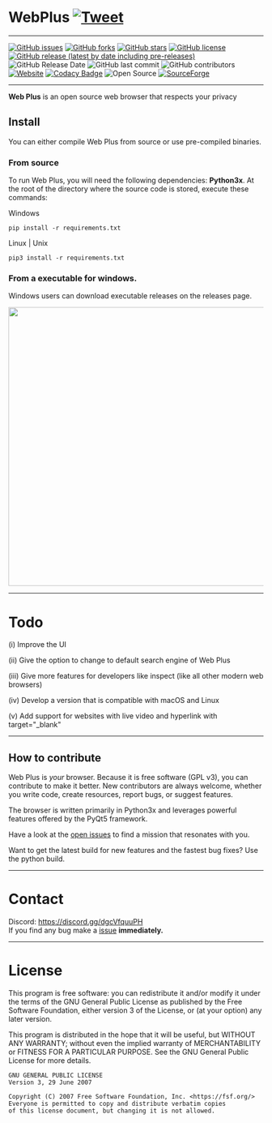 # WebPlus [![Tweet](https://img.shields.io/twitter/url/http/shields.io.svg?style=social)](https://twitter.com/intent/tweet?text=Web%20Plus%20is%20an%20open%20source%20web%20browser%20that%20respects%20your%20privacy&url=https://github.com/SaptakBhoumik/WebPlus&hashtags=free,privacy,webbrowser,browser,web,webplus)

<!-- <p align="center">
<a href="https://github.com/SaptakBhoumik/WebPlus/"><img width="727" src="https://img.shields.io/badge/Web-Plus-lightgray.svg?logo=appveyor&longCache=true&style=popout"></a>
</p> -->

---
[![GitHub issues](https://img.shields.io/github/issues/SaptakBhoumik/WebPlus)](https://github.com/SaptakBhoumik/WebPlus/issues)
[![GitHub forks](https://img.shields.io/github/forks/SaptakBhoumik/WebPlus)](https://github.com/SaptakBhoumik/WebPlus/network/members)
[![GitHub stars](https://img.shields.io/github/stars/SaptakBhoumik/WebPlus)](https://github.com/SaptakBhoumik/WebPlus/stargazers)
[![GitHub license](https://img.shields.io/github/license/SaptakBhoumik/WebPlus)](https://www.github.com/SaptakBhoumik/WebPlus/tree/master/LICENSE)
[![GitHub release (latest by date including pre-releases)](https://img.shields.io/github/v/release/SaptakBhoumik/WebPlus?include_prereleases)](https://github.com/SaptakBhoumik/WebPlus/releases/) 
![GitHub Release Date](https://img.shields.io/github/release-date/SaptakBhoumik/WebPlus)
![GitHub last commit](https://img.shields.io/github/last-commit/SaptakBhoumik/WebPlus)
![GitHub contributors](https://img.shields.io/github/contributors/SaptakBhoumik/WebPlus)
[![Website](https://img.shields.io/website?url=https%3A%2F%2Fsaptakbhoumik.github.io%2Fweb.github.io%2F)](https://saptakbhoumik.github.io/web.github.io/) 
[![Codacy Badge](https://app.codacy.com/project/badge/Grade/2240ab9515e041d4a1bfa045233939ac)](https://www.codacy.com/gh/SaptakBhoumik/WebPlus/dashboard?utm_source=github.com&amp;utm_medium=referral&amp;utm_content=SaptakBhoumik/WebPlus&amp;utm_campaign=Badge_Grade)
![Open Source](https://badges.frapsoft.com/os/v2/open-source.png)
[![SourceForge](https://img.shields.io/sourceforge/dt/web-plus.svg)](https://sourceforge.net/projects/web-plus/)

<hr>

**Web Plus** is an open source web browser that respects your privacy
## Install

You can either compile Web Plus from source or use pre-compiled binaries.

### From source

To run Web Plus, you will need the following dependencies: **Python3x**. At the root of the directory where the source code is stored, execute these commands:

Windows

```
pip install -r requirements.txt
```

Linux | Unix

```
pip3 install -r requirements.txt
```

### From a executable for windows.

Windows users can download executable releases on the releases page.

<img src="https://github.com/sijey-praveen/WebPlus/blob/master/screenshots/Untitled.png" width="550px">

<hr>

# Todo
(i) Improve the UI <br />

(ii) Give the option to change to default search engine of Web Plus <br />

(iii) Give more features for developers like inspect (like all other modern web browsers) <br />

(iv) Develop a version that is compatible with macOS and Linux <br />

(v) Add support for websites with live video and hyperlink with target="_blank" <br />

<hr>

## How to contribute
Web Plus is *your* browser. Because it is free software (GPL v3), you can contribute to make it better. New contributors are always welcome, whether you write code, create resources, report bugs, or suggest features.

The browser is written primarily in Python3x and leverages powerful features offered by the PyQt5 framework.

Have a look at the [open issues](https://github.com/SaptakBhoumik/WebPlus/issues) to find a mission that resonates with you.

Want to get the latest build for new features and the fastest bug fixes?
Use the python build.

<hr>

# Contact
Discord: https://discord.gg/dgcVfquuPH <br />
If you find any bug make a <a href="https://github.com/Adapt-Development/WebPlus/issues">issue</a> **immediately.**

<hr>

# License
This program is free software: you can redistribute it and/or modify
it under the terms of the GNU General Public License as published by
the Free Software Foundation, either version 3 of the License, or
(at your option) any later version.

This program is distributed in the hope that it will be useful,
but WITHOUT ANY WARRANTY; without even the implied warranty of
MERCHANTABILITY or FITNESS FOR A PARTICULAR PURPOSE. See the
GNU General Public License for more details.

```
GNU GENERAL PUBLIC LICENSE
Version 3, 29 June 2007

Copyright (C) 2007 Free Software Foundation, Inc. <https://fsf.org/>
Everyone is permitted to copy and distribute verbatim copies
of this license document, but changing it is not allowed.
```
